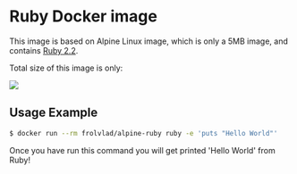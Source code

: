 Ruby Docker image
=================

This image is based on Alpine Linux image, which is only a 5MB image, and contains
[Ruby 2.2](https://www.ruby-lang.org/).

Total size of this image is only:

[![](https://badge.imagelayers.io/frolvlad/alpine-ruby:latest.svg)](https://imagelayers.io/?images=frolvlad/alpine-ruby:latest 'Get your own badge on imagelayers.io')


Usage Example
-------------

```bash
$ docker run --rm frolvlad/alpine-ruby ruby -e 'puts "Hello World"'
```

Once you have run this command you will get printed 'Hello World' from Ruby!
